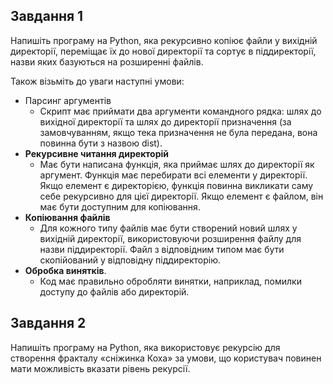 ## Завдання 1

Напишіть програму на Python, яка рекурсивно копіює файли у вихідній директорії, переміщає їх до нової директорії та сортує в піддиректорії, назви яких базуються на розширенні файлів.

Також візьміть до уваги наступні умови:
- Парсинг аргументів
    - Скрипт має приймати два аргументи командного рядка: шлях до вихідної директорії та шлях до директорії призначення (за замовчуванням, якщо тека призначення не була передана, вона повинна бути з назвою dist).
- **Рекурсивне читання директорій**
    - Має бути написана функція, яка приймає шлях до директорії як аргумент. Функція має перебирати всі елементи у директорії. Якщо елемент є директорією, функція повинна викликати саму себе рекурсивно для цієї директорії. Якщо елемент є файлом, він має бути доступним для копіювання.
- **Копіювання файлів**
    - Для кожного типу файлів має бути створений новий шлях у вихідній директорії, використовуючи розширення файлу для назви піддиректорії. Файл з відповідним типом має бути скопійований у відповідну піддиректорію.
- **Обробка винятків**.
    - Код має правильно обробляти винятки, наприклад, помилки доступу до файлів або директорій.


## Завдання 2

Напишіть програму на Python, яка використовує рекурсію для створення фракталу «сніжинка Коха» за умови, що користувач повинен мати можливість вказати рівень рекурсії.

